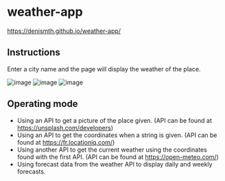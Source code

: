 # weather-app

https://denismth.github.io/weather-app/

## Instructions

Enter a city name and the page will display the weather of the place.

![image](https://github.com/DenisMth/weather-app/assets/151639749/4c90b6ca-24e2-4326-91b5-f7b763c167a1)
![image](https://github.com/DenisMth/weather-app/assets/151639749/fe55a8ce-774c-4403-aca1-f627c2f6bc13)
![image](https://github.com/DenisMth/weather-app/assets/151639749/251af261-9f6b-44d3-b4f6-67585848b926)


## Operating mode

- Using an API to get a picture of the place given. (API can be found at https://unsplash.com/developers)
- Using an API to get the coordinates when a string is given. (API can be found at https://fr.locationiq.com/)
- Using another API to get the current weather using the coordinates found with the first API. (API can be found at https://open-meteo.com/)
- Using forecast data from the weather API to display daily and weekly forecasts.
